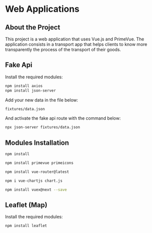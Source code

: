# Web Applications

## About the Project

This project is a web application that uses Vue.js and PrimeVue. 
The application consists in a transport app that helps clients to know
more transparently the process of the transport of their goods.

## Fake Api
Install the required modules:
```bash
npm install axios
npm install json-server
```

Add your new data in the file below:
```bash
fixtures/data.json
```
And activate the fake api route with the command below:
```bash
npx json-server fixtures/data.json
```

## Modules Installation

```bash
npm install
```

```bash
npm install primevue primeicons
```

```bash
npm install vue-router@latest
```

```bash
npm i vue-chartjs chart.js
```

```bash
npm install vuex@next --save
```

## Leaflet (Map)
Install the required modules:
```bash
npm install leaflet
```
